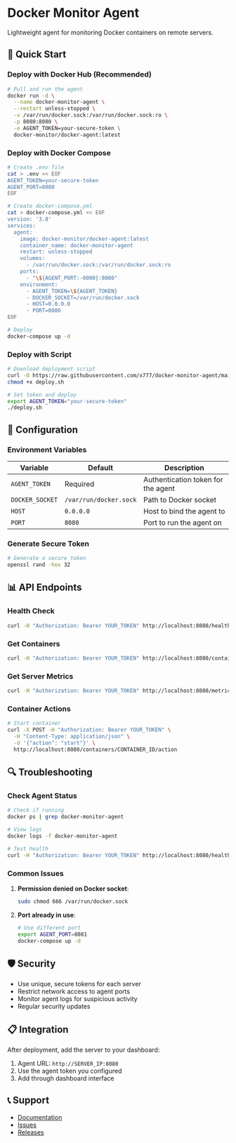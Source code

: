 # Docker Monitor Agent

Lightweight agent for monitoring Docker containers on remote servers.

## 🚀 Quick Start

### Deploy with Docker Hub (Recommended)

```bash
# Pull and run the agent
docker run -d \
  --name docker-monitor-agent \
  --restart unless-stopped \
  -v /var/run/docker.sock:/var/run/docker.sock:ro \
  -p 8080:8080 \
  -e AGENT_TOKEN=your-secure-token \
  docker-monitor/docker-agent:latest
```

### Deploy with Docker Compose

```bash
# Create .env file
cat > .env << EOF
AGENT_TOKEN=your-secure-token
AGENT_PORT=8080
EOF

# Create docker-compose.yml
cat > docker-compose.yml << EOF
version: '3.8'
services:
  agent:
    image: docker-monitor/docker-agent:latest
    container_name: docker-monitor-agent
    restart: unless-stopped
    volumes:
      - /var/run/docker.sock:/var/run/docker.sock:ro
    ports:
      - "\${AGENT_PORT:-8080}:8080"
    environment:
      - AGENT_TOKEN=\${AGENT_TOKEN}
      - DOCKER_SOCKET=/var/run/docker.sock
      - HOST=0.0.0.0
      - PORT=8080
EOF

# Deploy
docker-compose up -d
```

### Deploy with Script

```bash
# Download deployment script
curl -O https://raw.githubusercontent.com/x777/docker-monitor-agent/main/deploy.sh
chmod +x deploy.sh

# Set token and deploy
export AGENT_TOKEN="your-secure-token"
./deploy.sh
```

## 🔧 Configuration

### Environment Variables

| Variable | Default | Description |
|----------|---------|-------------|
| `AGENT_TOKEN` | Required | Authentication token for the agent |
| `DOCKER_SOCKET` | `/var/run/docker.sock` | Path to Docker socket |
| `HOST` | `0.0.0.0` | Host to bind the agent to |
| `PORT` | `8080` | Port to run the agent on |

### Generate Secure Token

```bash
# Generate a secure token
openssl rand -hex 32
```

## 📊 API Endpoints

### Health Check
```bash
curl -H "Authorization: Bearer YOUR_TOKEN" http://localhost:8080/health
```

### Get Containers
```bash
curl -H "Authorization: Bearer YOUR_TOKEN" http://localhost:8080/containers
```

### Get Server Metrics
```bash
curl -H "Authorization: Bearer YOUR_TOKEN" http://localhost:8080/metrics
```

### Container Actions
```bash
# Start container
curl -X POST -H "Authorization: Bearer YOUR_TOKEN" \
  -H "Content-Type: application/json" \
  -d '{"action": "start"}' \
  http://localhost:8080/containers/CONTAINER_ID/action
```

## 🔍 Troubleshooting

### Check Agent Status
```bash
# Check if running
docker ps | grep docker-monitor-agent

# View logs
docker logs -f docker-monitor-agent

# Test health
curl -H "Authorization: Bearer YOUR_TOKEN" http://localhost:8080/health
```

### Common Issues

1. **Permission denied on Docker socket**:
   ```bash
   sudo chmod 666 /var/run/docker.sock
   ```

2. **Port already in use**:
   ```bash
   # Use different port
   export AGENT_PORT=8081
   docker-compose up -d
   ```

## 🛡️ Security

- Use unique, secure tokens for each server
- Restrict network access to agent ports
- Monitor agent logs for suspicious activity
- Regular security updates

## 📋 Integration

After deployment, add the server to your dashboard:
1. Agent URL: `http://SERVER_IP:8080`
2. Use the agent token you configured
3. Add through dashboard interface

## 📞 Support

- [Documentation](https://github.com/x777/docker-monitor-agent)
- [Issues](https://github.com/x777/docker-monitor-agent/issues)
- [Releases](https://github.com/x777/docker-monitor-agent/releases) 